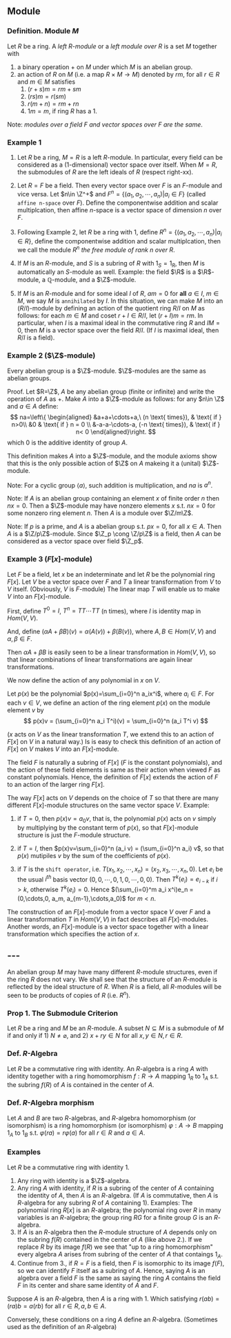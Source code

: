 ## Module

### Definition. Module $M$

Let $R$ be a ring. A *left $R$-module* or a *left module over $R$* is a set $M$ together with

1) a binary operation $+$ on $M$ under which $M$ is an abelian group.
2) an action of $R$ on $M$ (i.e. a map $R\times M \to M$) denoted by $rm$, for all $r\in R$ and $m\in M$ satisfies
   1) $(r+s)m = rm + sm$
   2) $(rs)m = r(sm)$
   3) $r(m+n)=rm+rn$
   4) $1m=m$, if ring $R$ has a $1$.

Note: *modules over a field $F$ and vector spaces over $F$ are the same*.

### Example 1

1) Let $R$ be a ring, $M=R$ is a left $R$-module. In particular, every field can be considered as a (1-dimensional) vector space over itself. When $M=R$, the submodules of $R$ are the left ideals of $R$ (respect right-xx).

2) Let $R=F$ be a field. Then every vector space over $F$ is an $F$-module and vice versa. Let $n\in \Z^+$ and $F^n = \{(a_1,a_2,\cdots,a_n)|a_i\in F\}$ (called `affine n-space` over $F$). Define the componentwise addition and scalar multiplcation, then affine $n$-space is a vector space of dimension $n$ over $F$.

3) Following Example 2, let $R$ be a ring with $1$, define $R^n=\{(a_1,a_2,\cdots,a_n)| a_i\in R\}$, define the componentwise addition and scalar multiplcation, then we call the module $R^n$ *the free module of rank $n$ over $R$*.

4) If $M$ is an $R$-module, and $S$ is a subring of $R$ with $1_S = 1_R$, then $M$ is automatically an $S$-module as well. Example: the field $\R$ is a $\R$-module, a $\mathbb Q$-module, and a $\Z$-module.

5) If $M$ is an $R$-module and for some ideal $I$ of $R$, $am=0$ for **all** $a\in I$, $m\in M$, we say $M$ is `annihilated` by $I$. In this situation, we can make $M$ into an $(R/I)$-module by defining an action of the quotient ring $R/I$ on $M$ as follows: for each $m\in M$ and coset $r+I\in R/I$, let $(r+I)m = rm$. In particular, when $I$ is a maximal ideal in the commutative ring $R$ and $IM=0$, then $M$ is a vector space over the field $R/I$. (If $I$ is maximal ideal, then $R/I$ is a field).

### Example 2 ($\Z$-module)

Every abelian group is a $\Z$-module. $\Z$-modules are the same as abelian groups.

Proof. Let $R=\Z$, $A$ be any abelian group (finite or infinite) and write the operation of $A$ as $+$. Make $A$ into a $\Z$-module as follows: for any $n\in \Z$ and $a\in A$ define:
$$
na=\left\{
  \begin{aligned}
  &a+a+\cdots+a,\ (n \text{ times}), & \text{ if } n>0\\
  &0  & \text{ if } n = 0 \\
  &-a-a-\cdots-a, (-n \text{ times}), & \text{ if } n< 0
  \end{aligned}\right.
$$
which $0$ is the additive identity of group $A$.

This definition makes $A$ into a $\Z$-module, and the module axioms show that this is the only possible action of $\Z$ on $A$ makeing it a (unital) $\Z$-module.

Note: For a cyclic group $\langle a\rangle$, such addition is multiplication, and $na$ is $a^n$.

Note: If $A$ is an abelian group containing an element $x$ of finite order $n$ then $nx=0$. Then a $\Z$-module may have nonzero elements $x$ s.t. $nx=0$ for some nonzero ring element $n$. Then $A$ is a module over $\Z/m\Z$.

Note: If $p$ is a prime, and $A$ is a abelian group s.t. $px=0$, for all $x\in A$. Then $A$ is a $\Z/p\Z$-module. Since $\Z_p \cong \Z/p\Z$ is a field, then $A$ can be considered as a vector space over field $\Z_p$.


### Example 3 ($F[x]$-module)

Let $F$ be a field, let $x$ be an indeterminate and let $R$ be the polynomial ring $F[x]$. Let $V$ be a vector space over $F$ and $T$ a linear transformation from $V$ to $V$ itself. (Obviously, $V$ is $F$-module) The linear map $T$ will enable us to make $V$ into an $F[x]$-module.

First, define $T^0=I$, $T^n=TT\cdots TT$ (n times), where $I$ is identity map in $Hom(V,V)$.

And, define $(\alpha A + \beta B)(v) = \alpha(A(v))+\beta(B(v))$, where $A,B\in Hom(V,V)$ and $\alpha,\beta\in F$.

Then $\alpha A + \beta B$ is easily seen to be a linear transformation in $Hom(V,V)$, so that linear combinations of linear transformations are again linear transformations.

We now define the action of any polynomial in $x$ on $V$.

Let $p(x)$ be the polynomial $p(x)=\sum_{i=0}^n a_ix^i$, where $a_i\in F$. For each $v\in V$, we define an action of the ring element $p(x)$ on the module element $v$ by
$$
p(x)v = (\sum_{i=0}^n a_i T^i)(v) =  \sum_{i=0}^n (a_i T^i v)
$$

($x$ acts on $V$ as the linear transformation $T$, we extend this to an action of $F[x]$ on $V$ in a natural way.) Is is easy to check this definition of an action of $F[x]$ on $V$ makes $V$ into an $F[x]$-module.

The field $F$ is naturally a subring of $F[x]$ ($F$ is the constant polynomials), and the action of these field elements is same as their action when viewed $F$ as constant polynomials. Hence, the definition of $F[x]$ extends the action of $F$ to an action of the larger ring $F[x]$.

The way $F[x]$ acts on $V$ depends on the choice of $T$ so that there are many different $F[x]$-module structures on the same vector space $V$. Example: 

1) if $T=0$, then $p(x)v = a_0 v$, that is, the polynomial $p(x)$ acts on $v$ simply by multiplying by the constant term of $p(x)$, so that $F[x]$-module structure is just the $F$-module structure.
   
2) if $T=I$, then $p(x)v=\sum_{i=0}^n (a_i v) = (\sum_{i=0}^n a_i) v$, so that $p(x)$ mutipiles $v$ by the sum of the coefficients of $p(x)$.

3) if $T$ is the `shift operator`, i.e. $T(x_1,x_2,\cdots,x_n) = (x_2,x_3,\cdots,x_n, 0)$. Let $e_i$ be the usual $i^{th}$ basis vector $(0,0,\cdots,0,1,0,\cdots,0,0)$. Then $T^k(e_i) = e_{i-k}$ if $i>k$, otherwise $T^k(e_i) = 0$. Hence $(\sum_{i=0}^m a_i x^i)e_n = (0,\cdots,0, a_m, a_{m-1},\cdots,a_0)$ for $m<n$.

The construction of an $F[x]$-module from a vector space $V$ over $F$ and a linear transformation $T$ in $Hom(V,V)$ in fact describes all $F[x]$-modules. Another words, an $F[x]$-module is a vector space together with a linear transformation which specifies the action of $x$.


## ---

An abelian group $M$ may have many different $R$-module structures, even if the ring $R$ does not vary. We shall see that the structure of an $R$-module is reflected by the ideal structure of $R$. When $R$ is a field, all $R$-modules will be seen to be products of copies of $R$ (i.e. $R^n$).

### Prop 1. The Submodule Criterion

Let $R$ be a ring and $M$ be an $R$-module. A subset $N\subseteq M$ is a submodule of $M$ if and only if 1) $N\neq \varnothing$, and 2) $x+ry\in N$ for all $x,y\in N, r\in R$.

### Def. $R$-Algebra

Let $R$ be a commutative ring with identity. An $R$-algebra is a ring $A$ with identity together with a ring homomorphism $f: R\to A$ mapping $1_R$ to $1_A$ s.t. the subring $f(R)$ of $A$ is contained in the center of $A$.

### Def. $R$-Algebra morphism

Let $A$ and $B$ are two $R$-algebras, and $R$-algebra homomorphism (or isomorphism) is a ring homomorphism (or isomorphism) $\varphi : A\to B$ mapping $1_A$ to $1_B$ s.t. $\varphi(ra)=r\varphi(a)$ for all $r\in R$ and $a\in A$.

### Examples

Let $R$ be a commutative ring with identity 1.

1. Any ring with identity is a $\Z$-algebra.
2. Any ring $A$ with identity, if $R$ is a subring of the center of $A$ containing the identity of $A$, then $A$ is an $R$-algebra. (If $A$ is commutative, then $A$ is $R$-algebra for any subring $R$ of $A$ containing $1$). Examples: The polynomial ring $R[x]$ is an $R$-algebra; the polynomial ring over $R$ in many variables is an $R$-algebra; the group ring $RG$ for a finite group $G$ is an $R$-algebra.
3. If $A$ is an $R$-algebra then the $R$-module structure of $A$ depends only on the subring $f(R)$ contained in the center of $A$ (like above 2.). If we replace $R$ by its image $f(R)$ we see that "up to a ring homomorphism" every algebra $A$ arises from subring of the center of $A$ that contaings $1_A$.
4. Continue from 3., if $R=F$ is a field, then $F$ is isomorphic to its image $f(F)$, so we can identify $F$ itself as a subring of $A$. Hence, saying $A$ is an algebra over a field $F$ is the same as saying the ring $A$ contains the field $F$ in its center and share same identity of $A$ and $F$.

Suppose $A$ is an $R$-algebra, then $A$ is a ring with $1$. Which satisfying $r(ab)=(ra)b=a(rb)$ for all $r\in R, a,b\in A$.

Conversely, these conditions on a ring $A$ define an $R$-algebra. (Sometimes used as the definition of an $R$-algebra)

